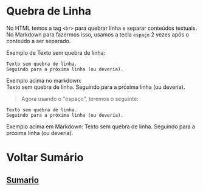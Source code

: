 # Quebra de Linha
No HTML temos a tag `<br>` para quebrar linha e separar conteúdos textuais.  
No Markdown para fazermos isso, usamos a tecla `espaço` 2 vezes após o conteúdo a ser separado.

Exemplo de Texto sem quebra de linha:
```
Texto sem quebra de linha.
Seguindo para a próxima linha (ou deveria).
```
Exemplo acima no markdown:  
Texto sem quebra de linha.
Seguindo para a próxima linha (ou deveria).

> Agora usando o "espaço", teremos o seguinte:
```
Texto sem quebra de linha.
Seguindo para a próxima linha (ou deveria).
```
Exemplo acima em Markdown:
Texto sem quebra de linha.
Seguindo para a próxima linha (ou deveria).

# Voltar Sumário
## [Sumario](0-Sumario.md)
